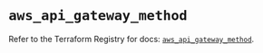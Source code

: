 # `aws_api_gateway_method`

Refer to the Terraform Registry for docs: [`aws_api_gateway_method`](https://registry.terraform.io/providers/hashicorp/aws/5.96.0/docs/resources/api_gateway_method).
